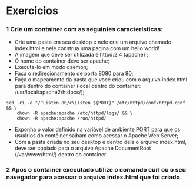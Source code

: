 # Exercicios

### 1 Crie um container com as seguintes características:
* Crie uma pasta em seu desktop e nele crie um arquivo chamado index.html e nele construa uma pagina com um hello world!
* A imagem que deve ser utilizada é httpd:2.4 (apache) ;
* O nome do container deve ser apache;
* Executa-lo em modo daemon;
* Faça o redirecionamento de porta 8080 para 80;
* Faça o mapeamento da pasta que você criou com o arquivo index.html para dentro do container (local dentro do container: /usr/local/apache2/htdocs/);

```
sed -ri -e "/^Listen 80/c\Listen ${PORT}" /etc/httpd/conf/httpd.conf && \
    chown -R apache:apache /etc/httpd/logs/ && \
    chown -R apache:apache /run/httpd/
```
* Exponha o valor definido na variável de ambiente PORT para que os usuários do contêiner saibam como acessar o Apache Web Server;
* Com a pasta criada no seu desktop e dentro dela o arquivo index.html, deve ser copiado para o arquivo Apache DocumentRoot (/var/www/html/) dentro do container.
  

### 2 Apos o container executado utilize o comando curl ou o seu navegador para acessar o arquivo index.html que foi criado.




